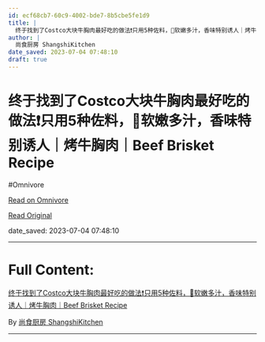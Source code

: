 ```yaml
---
id: ecf68cb7-60c9-4002-bde7-8b5cbe5fe1d9
title: |
  终于找到了Costco大块牛胸肉最好吃的做法❗只用5种佐料，💯软嫩多汁，香味特别诱人｜烤牛胸肉｜Beef Brisket Recipe
author: |
  尚食厨房 ShangshiKitchen
date_saved: 2023-07-04 07:48:10
draft: true
---
```


# 终于找到了Costco大块牛胸肉最好吃的做法❗只用5种佐料，💯软嫩多汁，香味特别诱人｜烤牛胸肉｜Beef Brisket Recipe
#Omnivore

[Read on Omnivore](https://omnivore.app/me/https-www-youtube-com-watch-v-d-vtr-jy-sd-vo-0-18920bb3dd1)

[Read Original](https://www.youtube.com/watch?v=dVtrJYSdVo0)

date_saved: 2023-07-04 07:48:10


--- 

# Full Content: 

[终于找到了Costco大块牛胸肉最好吃的做法❗只用5种佐料，💯软嫩多汁，香味特别诱人｜烤牛胸肉｜Beef Brisket Recipe](https://www.youtube.com/watch?v=dVtrJYSdVo0)

By [尚食厨房 ShangshiKitchen](https://www.youtube.com/@shangshikitchen)

---

